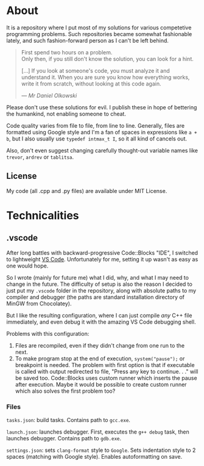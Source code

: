 # About

It is a repository where I put most of my solutions for various competetive programming problems. Such repositories became somewhat fashionable lately, and such fashion-forward person as I can't be left behind.

> First spend two hours on a problem. \
> Only then, if you still don't know the solution, you can look for a hint.
>
> [...]
> If you look at someone's code, you must analyze it and understand it.
When you are sure you know how everything works, write it from scratch, without looking at this code again.
>
> <cite>— Mr Daniel Olkowski

Please don't use these solutions for evil. I publish these in hope of bettering the humankind, not enabling someone to cheat.

Code quality varies from file to file, from line to line. Generally, files are formatted using Google style and I'm a fan of spaces in expressions like `a + b`, but I also usually use `typedef intmax_t I`, so it all kind of cancels out.

Also, don't even suggest changing carefully thought-out variable names like `trevor`, `ardrev` or `tablitsa`.

## License

My code (all .cpp and .py files) are available under MIT License.

# Technicalities

## .vscode

After long battles with backward-progressive Code::Blocks "IDE", I switched to lightweight [VS Code](https://code.visualstudio.com). Unfortunately for me, setting it up wasn't as easy as one would hope.

So I wrote (mainly for future me) what I did, why, and what I may need to change in the future. The difficulty of setup is also the reason I decided to just put my `.vscode` folder in the repository, along with absolute paths to my compiler and debugger (the paths are standard installation directory of MinGW from Chocolatey).

But I like the resulting configuration, where I can just compile *any* C++ file immediately, and even debug it with the amazing VS Code debugging shell.

Problems with this configuration:
1. Files are recompiled, even if they didn't change from one run to the next.
2. To make program stop at the end of execution, `system("pause");` or breakpoint is needed. The problem with first option is that if executable is called with output redirected to file, "Press any key to continue. . ." will be saved too. Code::Blocks uses custom runner which inserts the pause after execution. Maybe it would be possible to create custom runner which also solves the first problem too?

### Files

`tasks.json`: build tasks.
Contains path to `gcc.exe`.

`launch.json`: launches debugger.
First, executes the `g++ debug` task, then launches debugger.
Contains path to `gdb.exe`.

`settings.json`:
sets `clang-format` style to `Google`.
Sets indentation style to 2 spaces (matching with Google style).
Enables autoformatting on save.
